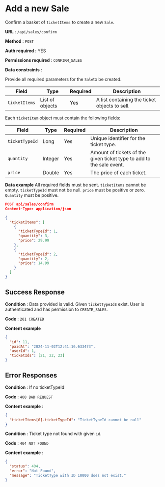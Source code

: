 # Add a new Sale

Confirm a basket of `ticketItems` to create a new `Sale`.

**URL** : `/api/sales/confirm`

**Method** : `POST`

**Auth required** : YES

**Permissions required** : `CONFIRM_SALES`

**Data constraints** :

Provide all required parameters for the `Sale`to be created.

| Field         | Type            | Required | Description                                   |
| ------------- | --------------- | -------- | --------------------------------------------- |
| `ticketItems` | List of objects | Yes      | A list containing the ticket objects to sell. |

Each `ticketItem` object must contain the following fields:

| Field          | Type    | Required | Description                                                          |
| -------------- | ------- | -------- | -------------------------------------------------------------------- |
| `ticketTypeId` | Long    | Yes      | Unique identifier for the ticket type.                               |
| `quantity`     | Integer | Yes      | Amount of tickets of the given ticket type to add to the sale event. |
| `price`        | Double  | Yes      | The price of each ticket.                                            |

**Data example** All required fields must be sent. `ticketItems` cannot be empty. `ticketTypeId` must not be null. `price` must be positive or zero. `Quantity` must be positive.

```json
POST api/sales/confirm
Content-Type: application/json

{
  "ticketItems": [
    {
      "ticketTypeId": 1,
      "quantity": 3,
      "price": 29.99
    },
    {
      "ticketTypeId": 2,
      "quantity": 2,
      "price": 14.99
    }
  ]
}
```

## Success Response

**Condition** : Data provided is valid. Given `ticketTypeId`s exist. User is authenticated and has permission to `CREATE_SALES`.

**Code** : `201 CREATED`

**Content example**

```json
{
  "id": 11,
  "paidAt": "2024-11-02T12:41:16.633473",
  "userId": 1,
  "ticketIds": [21, 22, 23]
}
```

## Error Responses

**Condition** : If no ticketTypeId

**Code** : `400 BAD REQUEST`

**Content example** :

```json
{
  "ticketItems[0].ticketTypeId": "TicketTypeId cannot be null"
}
```

**Condition** : Ticket type not found with given `id`.

**Code** : `404 NOT FOUND`

**Content example** :

```json
{
  "status": 404,
  "error": "Not Found",
  "message": "TicketType with ID 10000 does not exist."
}
```
